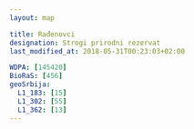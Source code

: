 ```yaml
---
layout: map

title: Rađenovci
designation: Strogi prirodni rezervat
last_modified_at: 2018-05-31T00:23:03+02:00

WDPA: [145420]
BioRaS: [456]
geoSrbija:
  L1_183: [15]
  L1_302: [55]
  L1_362: [13]
---
```


